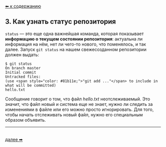 [⬅  к содержанию](../readme.md)

## 3. Как узнать статус репозитория

`status` — это еще одна важнейшая команда, которая показывает **информацию о текущем состоянии репозитория**: актуальна ли информация на нём, нет ли чего-то нового, что поменялось, и так далее. Запуск `git status` на нашем свежесозданном репозитории должен выдать:
```bash=
$ git status
On branch master
Initial commit
Untracked files:
(use <span style="color: #81b11e;">"git add ..."</span> to include in what will be committed)
hello.txt
```

Сообщение говорит о том, что файл *hello.txt* неотслеживаемый. Это значит, что файл новый и система еще не знает, нужно ли следить за изменениями в файле или его можно просто игнорировать. Для того, чтобы начать отслеживать новый файл, нужно его специальным образом объявить.

---
&nbsp;<br>
[далее  ➡](add.md)